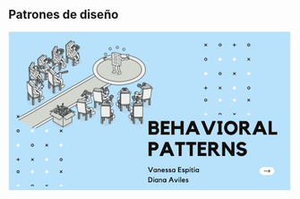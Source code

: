 ## Patrones de diseño

![](https://github.com/ArquiWebIberoP2021/ArquiWeb_Diana/blob/main/IMG/PatronDise%C3%B1o.png)